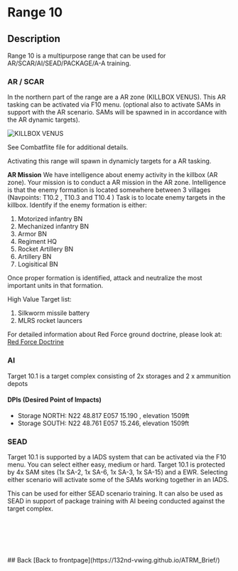 # Range 10

## Description
Range 10 is a multipurpose range that can be used for AR/SCAR/AI/SEAD/PACKAGE/A-A training.


### AR / SCAR
In the northern part of the range are a AR zone (KILLBOX VENUS). This AR tasking can be activated via F10 menu. (optional also to activate SAMs in support with the AR scenario. 
SAMs will be spawned in in accordance with the AR dynamic targets).


![KILLBOX VENUS](/ATRM_Brief/Pictures/R10_Killbox_VENUS.PNG)

See Combatflite file for additional details.

Activating this range will spawn in dynamicly targets for a AR tasking.

**AR Mission**
We have intelligence about enemy activity in the killbox (AR zone). Your mission is to conduct a AR mission in the AR zone.
Intelligence is that the enemy formation is located somewhere between 3 villages (Navpoints: T10.2 , T10.3 and T10.4 )
Task is to locate enemy targets in the killbox. Identify if the enemy formation is either:
1. Motorized infantry BN
2. Mechanized infantry BN
3. Armor BN
4. Regiment HQ
5. Rocket Artillery BN
6. Artillery BN
7. Logisitical BN

Once proper formation is identified, attack and neutralize the most important units in that formation.

High Value Target list:
1. Silkworm missile battery
2. MLRS rocket launcers


For detailed information about Red Force ground doctrine, please look at: [Red Force Doctrine](/ATRM_Brief/Files/Generic_groundforce.html)  

### AI
Target 10.1 is a target complex consisting of 2x storages and 2 x ammunition depots  

#### DPIs (Desired Point of Impacts)
- Storage NORTH: N22 48.817 E057 15.190 , elevation 1509ft
- Storage SOUTH: N22 48.761 E057 15.246, elevation 1509ft


### SEAD  
Target 10.1 is supported by a IADS system that can be activated via the F10 menu. You can select either easy, medium or hard.
Target 10.1 is protected by 4x SAM sites (1x SA-2, 1x SA-6, 1x SA-3, 1x SA-15) and a EWR.   Selecting either scenario will activate some of the SAMs working together in an IADS.

This can be used for either SEAD scenario training. It can also be used as SEAD in support of package training with AI beeing conducted against the target complex.

<br>
<br>
<br>
<br>
<br>
## Back
[Back to frontpage](https://132nd-vwing.github.io/ATRM_Brief/)